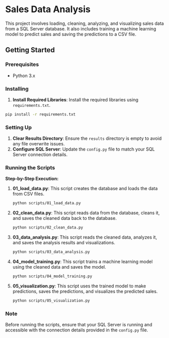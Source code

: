 
# Sales Data Analysis

This project involves loading, cleaning, analyzing, and visualizing sales data from a SQL Server database. It also includes training a machine learning model to predict sales and saving the predictions to a CSV file.

## Getting Started

### Prerequisites

- Python 3.x

### Installing

1. **Install Required Libraries**: Install the required libraries using `requirements.txt`.
```bash
pip install -r requirements.txt
```

### Setting Up

1. **Clear Results Directory**: Ensure the `results` directory is empty to avoid any file overwrite issues.
2. **Configure SQL Server**: Update the `config.py` file to match your SQL Server connection details.

### Running the Scripts

**Step-by-Step Execution:**

1. **01_load_data.py**: This script creates the database and loads the data from CSV files.
    ```bash
    python scripts/01_load_data.py
    ```

2. **02_clean_data.py**: This script reads data from the database, cleans it, and saves the cleaned data back to the database.
    ```bash
    python scripts/02_clean_data.py
    ```

3. **03_data_analysis.py**: This script reads the cleaned data, analyzes it, and saves the analysis results and visualizations.
    ```bash
    python scripts/03_data_analysis.py
    ```

4. **04_model_training.py**: This script trains a machine learning model using the cleaned data and saves the model.
    ```bash
    python scripts/04_model_training.py
    ```

5. **05_visualization.py**: This script uses the trained model to make predictions, saves the predictions, and visualizes the predicted sales.
    ```bash
    python scripts/05_visualization.py
    ```

### Note

Before running the scripts, ensure that your SQL Server is running and accessible with the connection details provided in the `config.py` file.
